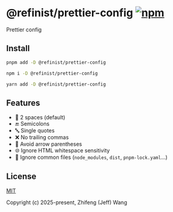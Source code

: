 # @refinist/prettier-config [![npm](https://img.shields.io/npm/v/@refinist/prettier-config.svg)](https://npmjs.com/package/@refinist/prettier-config)

Prettier config

## Install

```bash
pnpm add -D @refinist/prettier-config
```

```bash
npm i -D @refinist/prettier-config
```

```bash
yarn add -D @refinist/prettier-config
```

## Features

- 📏 2 spaces (default)
- 🔚 Semicolons
- 🔤 Single quotes
- ❌ No trailing commas
- 🏹 Avoid arrow parentheses
- 🌐 Ignore HTML whitespace sensitivity
- 🚫 Ignore common files (`node_modules`, `dist`, `pnpm-lock.yaml`...)

## License

[MIT](./LICENSE)

Copyright (c) 2025-present, Zhifeng (Jeff) Wang
